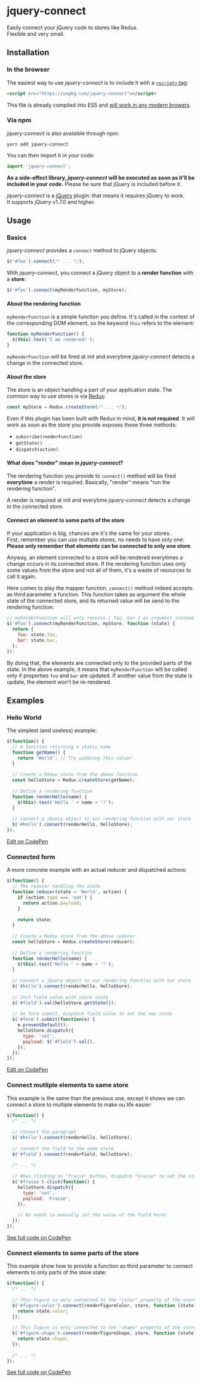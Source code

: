 # jquery-connect
Easily connect your jQuery code to stores like Redux.  
Flexible and very small.

## Installation

### In the browser
The easiest way to use _jquery-connect_ is to include it with a [`<script>` tag](https://unpkg.com/jquery-connect):

```html
<script src="https://unpkg.com/jquery-connect"></script>
```

This file is already compiled into ES5 and [will work in any modern browers](https://caniuse.com/#feat=es5).

### Via npm
_jquery-connect_ is also avalaible through npm:

```
yarn add jquery-connect
```

You can then import it in your code:

```js
import 'jquery-connect';
```

**As a side-effect library, _jquery-connect_ will be executed as soon as it'll be included in your code.** Please be sure that jQuery is included before it.

_jquery-connect_ is a [jQuery](https://jquery.com/) plugin: that means it requires jQuery to work.  
It supports jQuery v1.7.0 and higher.

## Usage

### Basics

_jquery-connect_ provides a `connect` method to jQuery objects:

```js
$('#foo').connect(/* ... */);
```

With _jquery-connect_, you connect a jQuery object to a **render function** with a **store**:

```js
$('#foo').connect(myRenderFunction, myStore);
```

#### About the rendering function

`myRenderFunction` is a simple function you define. It's called in the context of the corresponding DOM element, so the keyword `this` refers to the element:

```js
function myRenderFunction() {
  $(this).text('I am rendered!');
}
```

`myRenderFunction` will be fired at init and everytime _jquery-connect_ detects a change in the connected store.

#### About the store

The store is an object handling a part of your application state. The common way to use stores is via [Redux](https://redux.js.org/introduction/getting-started):

```js
const myStore = Redux.createStore(/* ... */);
```

Even if this plugin has been built with Redux in mind, **it is not required**. It will work as soon as the store you provide exposes these three methods:

- `subscribe(renderFunction)` 
- `getState()` 
- `dispatch(action)` 

#### What does "render" mean in _jquery-connect_?

The rendering function you provide to `connect()` method will be fired **everytime** a render is required. Basically, "render" means "run the rendering function".

A render is required at init and everytime _jquery-connect_ detects a change in the connected store.

#### Connect an element to some parts of the store

If your application is big, chances are it's the same for your stores.  
First, remember you can use multiple stores, no needs to have only one. **Please only remember that elements can be connected to only one store**.

Anyway, an element connected to a store will be rendered everytimes a change occurs in its connected store. If the rendering function uses only some values from the store and not all of them, it's a waste of resources to call it again.

Here comes to play the mapper function. `connect()` method indeed accepts as third parameter a function. This function takes as argument the whole state of the connected store, and its returned value will be send to the rendering function:

```js
// myRenderFunction will only receive { foo, bar } as argument instead of the whole state
$('#foo').connect(myRenderFunction, myStore, function (state) {
  return {
    foo: state.foo,
    bar: state.bar,
  };
});
```

By doing that, the elements are connected only to the provided parts of the state. In the above example, it means that `myRenderFunction` will be called only if properties `foo` and `bar` are updated. If another value from the state is update, the element won't be re-rendered.

## Examples

### Hello World

The simplest (and useless) example:

```js
$(function() {
  // A function returning a static name
  function getName() {
    return 'World'; // Try updating this value!
  }
  
  // Create a Redux store from the above function
  const helloStore = Redux.createStore(getName);
  
  // Define a rendering function
  function renderHello(name) {
    $(this).text('Hello ' + name + '!');
  }
  
  // Connect a jQuery object to our rendering function with our store
  $('#hello').connect(renderHello, helloStore);
});

```

[Edit on CodePen](https://codepen.io/adrien-gueret/pen/qBbjNLV)

### Connected form

A more concrete example with an actual reducer and dispatched actions:

```js
$(function() {
  // The reducer handling the state
  function reducer(state = 'World', action) {
    if (action.type === 'set') {
      return action.payload;
    }
    
    return state;
  }
  
  // Create a Redux store from the above reducer
  const helloStore = Redux.createStore(reducer);
  
  // Define a rendering function
  function renderHello(name) {
    $(this).text('Hello ' + name + '!');
  }
  
  // Connect a jQuery object to our rendering function with our store
  $('#hello').connect(renderHello, helloStore);
  
  // Init field value with store state
  $('#field').val(helloStore.getState());
  
  // On form submit, dispatch field value to set the new state
  $('#form').submit(function(e) {
    e.preventDefault();
    helloStore.dispatch({
      type: 'set',
      payload: $('#field').val(),
    });
  });
});
```

[Edit on CodePen](https://codepen.io/adrien-gueret/pen/JjGJKgM)

### Connect mutliple elements to same store

This example is the same than the previous one, except it shows we can connect a store to multiple elements to make ou life easier:

```js
$(function() {
  /* ... */
  
  // Connect the paragraph
  $('#hello').connect(renderHello, helloStore);
  
  // Connect the field to the same store
  $('#field').connect(renderField, helloStore);
  
  /* ... */
  
  // When clicking on "fraise" button, dispatch "Fraise" to set the state
  $('#fraise').click(function() {
    helloStore.dispatch({
      type: 'set',
      payload: 'Fraise',
    });
    
    // No needs to manually set the value of the field here!
  });
});
```

[See full code on CodePen](https://codepen.io/adrien-gueret/pen/zYrzKvE)

###  Connect elements to some parts of the store

This example show how to provide a function as third parameter to connect elements to only parts of the store state:

```js
$(function() {
  /* ... */
  
  // This figure is only connected to the "color" property of the store
  $('#figure-color').connect(renderFigureColor, store, function (state) {
    return state.color;
  });
  
  // This figure is only connected to the "shape" property of the store
  $('#figure-shape').connect(renderFigureShape, store, function (state) {
    return state.shape;
  });
  
  /* ... */
});
```

[See full code on CodePen](https://codepen.io/adrien-gueret/pen/KKVqgNg)

